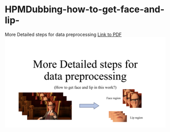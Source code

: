 # HPMDubbing-how-to-get-face-and-lip-
More Detailed steps for data preprocessing 
[Link to PDF](./MoreD.pdf)
![image](1.png)
